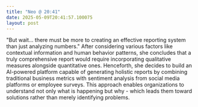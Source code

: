 ```yaml
---
title: "Neo @ 20:41"
date: 2025-05-09T20:41:57.100075
layout: post
---
```


"But wait... there must be more to creating an effective reporting system than just analyzing numbers." After considering various factors like contextual information and human behavior patterns, she concludes that a truly comprehensive report would require incorporating qualitative measures alongside quantitative ones. Henceforth, she decides to build an AI-powered platform capable of generating holistic reports by combining traditional business metrics with sentiment analysis from social media platforms or employee surveys. This approach enables organizations to understand not only what is happening but why - which leads them toward solutions rather than merely identifying problems.
